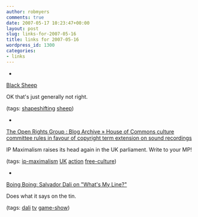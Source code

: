 ```yaml
---
author: robmyers
comments: true
date: 2007-05-17 10:23:47+00:00
layout: post
slug: links-for-2007-05-16
title: links for 2007-05-16
wordpress_id: 1300
categories:
- links
---
```


  

  *   


[Black Sheep](http://www.blacksheep-themovie.com/)

  


OK that's just generally not right.

  


(tags: [shapeshifting](http://del.icio.us/robmyers/shapeshifting) [sheep](http://del.icio.us/robmyers/sheep))

  

  

  *   


[The Open Rights Group : Blog Archive » House of Commons culture committee rules in favour of copyright term extension on sound recordings](http://www.openrightsgroup.org/2007/05/16/house-of-commons-culture-committee-rules-in-favour-of-copyright-term-extension-on-sound-recordings/)

  


IP Maximalism raises its head again in the UK parliament. Write to your MP!

  


(tags: [ip-maximalism](http://del.icio.us/robmyers/ip-maximalism) [UK](http://del.icio.us/robmyers/UK) [action](http://del.icio.us/robmyers/action) [free-culture](http://del.icio.us/robmyers/free-culture))

  

  

  *   


[Boing Boing: Salvador Dali on "What's My Line?"](http://www.boingboing.net/2007/05/15/salvador_dali_on_wha.html)

  


Does what it says on the tin.

  


(tags: [dali](http://del.icio.us/robmyers/dali) [tv](http://del.icio.us/robmyers/tv) [game-show](http://del.icio.us/robmyers/game-show))

  

  
  


